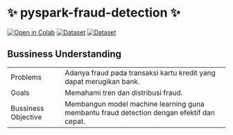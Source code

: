 # ✨ pyspark-fraud-detection ✨

[![Open in Colab](https://colab.research.google.com/assets/colab-badge.svg)](https://colab.research.google.com/drive/1TNhd91tGFZR-SDtTxAfG4tuyF0Sk-yPc?usp=sharing)
[![Dataset](https://img.shields.io/badge/Kaggle-Dataset-blue?logo=kaggle)](https://www.kaggle.com/datasets/kartik2112/fraud-detection?resource=download&select=fraudTrain.csv)
[![Dataset](https://img.shields.io/badge/Kaggle-Dataset-blue?logo=kaggle)](https://www.kaggle.com/datasets/kartik2112/fraud-detection?resource=download&select=fraudTrain.csv)

## Bussiness Understanding
<table>
    <tbody>
        <tr>
            <td>Problems</td>
            <td>Adanya fraud pada transaksi kartu kredit yang dapat merugikan bank.</td>
        </tr>
        <tr>
            <td>Goals</td>
            <td>Memahami tren dan distribusi fraud.</td>
        </tr>
        <tr>
            <td>Bussiness Objective</td>
            <td>Membangun model machine learning guna membantu fraud detection dengan efektif dan cepat.  </td>
        </tr>
    </tbody>
</table>


